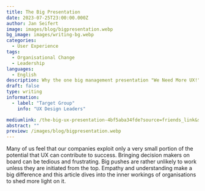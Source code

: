 ```yaml
---
title: The Big Presentation
date: 2023-07-25T23:00:00.000Z
author: Jan Seifert
image: images/blog/bigpresentation.webp
bg_image: images/writing-bg.webp
categories:
  - User Experience
tags:
  - Organisational Change
  - Leadership
languages:
  - English
description: Why the one big management presentation "We Need More UX!" won't work and what might work instead.
draft: false
type: writing
information:
  - label: "Target Group"
    info: "UX Design Leaders"

mediumlink: /the-big-ux-presentation-4bf5aba34fde?source=friends_link&sk=06b9d0899bafbf124148a7290e4c7662
abstract: ""
preview: /images/blog/bigpresentation.webp
---
```


Many of us feel that our companies exploit only a very small portion of the potential that UX can contribute to success. Bringing decision makers on board can be tedious and frustrating. Big pushes are rather unlikely to work unless they are initiated from the top. Empathy and understanding make a big difference and this article dives into the inner workings of organisations to shed more light on it.

